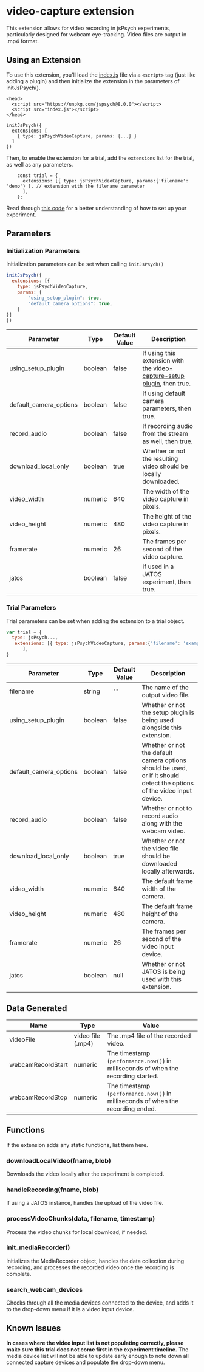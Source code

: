 # video-capture extension

This extension allows for video recording in jsPsych experiments, particularly designed for webcam eye-tracking. Video files are output in .mp4 format.

## Using an Extension
To use this extension, you'll load the [index.js](https://github.com/beatlab-mcmaster/AVOKE/blob/main/extension-video-capture/src/index.js) file via a `<script>` tag (just like adding a plugin) and then initialize the extension in the parameters of initJsPsych().

```
<head>
  <script src="https://unpkg.com/jspsych@8.0.0"></script>
  <script src="index.js"></script>
</head>
```
```
initJsPsych({
  extensions: [
    { type: jsPsychVideoCapture, params: {...} }
  ]
})
```
Then, to enable the extension for a trial, add the `extensions` list for the trial, as well as any parameters.
```
    const trial = {
      extensions: [{ type: jsPsychVideoCapture, params:{'filename': 'demo'} }, // extension with the filename parameter
      ],
    };
```
Read through [this code](https://github.com/beatlab-mcmaster/AVOKE/blob/main/extension-video-capture/examples/index.html) for a better understanding of how to set up your experiment.

## Parameters

### Initialization Parameters

Initialization parameters can be set when calling `initJsPsych()`

```js
initJsPsych({
  extensions: [{
    type: jsPsychVideoCapture,
    params: {
        "using_setup_plugin": true,
        "default_camera_options": true,
    }
}]
})
```

Parameter | Type | Default Value | Description
----------|------|---------------|------------
using_setup_plugin|boolean|false|If using this extension with the [video-capture-setup plugin](https://github.com/beatlab-mcmaster/AVOKE/blob/main/plugin-video-capture-setup/docs/jspsych-video-capture-setup.md), then true.
default_camera_options|boolean|false|If using default camera parameters, then true.
record_audio|boolean|false|If recording audio from the stream as well, then true.
download_local_only|boolean|true|Whether or not the resulting video should be locally downloaded.
video_width|numeric|640|The width of the video capture in pixels.
video_height|numeric|480|The height of the video capture in pixels.
framerate|numeric|26|The frames per second of the video capture.
jatos|boolean|false|If used in a JATOS experiment, then true.

### Trial Parameters

Trial parameters can be set when adding the extension to a trial object.

```js
var trial = {
  type: jsPsych...,
   extensions: [{ type: jsPsychVideoCapture, params:{'filename': 'example'} }, // extension with the filename parameter
      ],
}
```

Parameter | Type | Default Value | Description
----------|------|---------------|------------
filename|string|""|The name of the output video file.
using_setup_plugin|boolean|false|Whether or not the setup plugin is being used alongside this extension.
default_camera_options|boolean|false|Whether or not the default camera options should be used, or if it should detect the options of the video input device.
record_audio|boolean|false|Whether or not to record audio along with the webcam video.
download_local_only|boolean|true|Whether or not the video file should be downloaded locally afterwards.
video_width|numeric|640|The default frame width of the camera.
video_height|numeric|480|The default frame height of the camera.
framerate|numeric|26|The frames per second of the video input device.
jatos|boolean|null|Whether or not JATOS is being used with this extension.


## Data Generated

Name | Type | Value
-----|------|------
videoFile|video file (.mp4)|The .mp4 file of the recorded video.
webcamRecordStart|numeric|The timestamp (`performance.now()`) in milliseconds of when the recording started.
webcamRecordStop|numeric|The timestamp (`performance.now()`) in milliseconds of when the recording ended.

## Functions

If the extension adds any static functions, list them here.

### downloadLocalVideo(fname, blob)
Downloads the video locally after the experiment is completed.

### handleRecording(fname, blob)
If using a JATOS instance, handles the upload of the video file.

### processVideoChunks(data, filename, timestamp)
Process the video chunks for local download, if needed.

### init_mediaRecorder()
Initializes the MediaRecorder object, handles the data collection during recording, and processes the recorded video once the recording is complete.

### search_webcam_devices
Checks through all the media devices connected to the device, and adds it to the drop-down menu if it is a video input device.

## Known Issues
**In cases where the video input list is not populating correctly, please make sure this trial does not come first in the experiment timeline.** The media device list will not be able to update early enough to note down all connected capture devices and populate the drop-down menu.